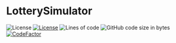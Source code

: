 # LotterySimulator

![License](https://img.shields.io/github/license/przemo199/LotterySimulator)
[![License](https://img.shields.io/badge/License-BSD%203--Clause-blue.svg)](https://opensource.org/licenses/BSD-3-Clause)
![Lines of code](https://img.shields.io/tokei/lines/github/przemo199/LotterySimulator)
![GitHub code size in bytes](https://img.shields.io/github/languages/code-size/przemo199/LotterySimulator)
[![CodeFactor](https://www.codefactor.io/repository/github/przemo199/lotterysimulator/badge)](https://www.codefactor.io/repository/github/przemo199/lotterysimulator)
